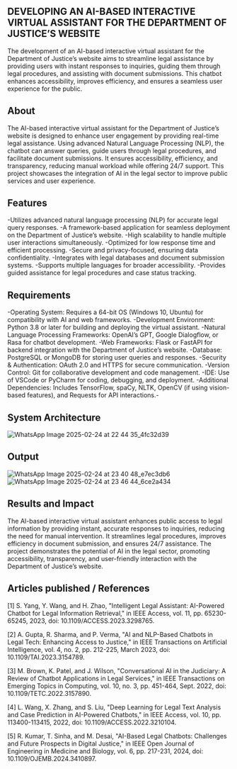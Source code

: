 ## DEVELOPING AN AI-BASED INTERACTIVE VIRTUAL ASSISTANT FOR THE DEPARTMENT OF JUSTICE’S WEBSITE
The development of an AI-based interactive virtual assistant for the Department of Justice’s website aims to streamline legal assistance by providing users with instant responses to inquiries, guiding them through legal procedures, and assisting with document submissions. This chatbot enhances accessibility, improves efficiency, and ensures a seamless user experience for the public.

## About
The AI-based interactive virtual assistant for the Department of Justice’s website is designed to enhance user engagement by providing real-time legal assistance. Using advanced Natural Language Processing (NLP), the chatbot can answer queries, guide users through legal procedures, and facilitate document submissions. It ensures accessibility, efficiency, and transparency, reducing manual workload while offering 24/7 support. This project showcases the integration of AI in the legal sector to improve public services and user experience.

## Features
-Utilizes advanced natural language processing (NLP) for accurate legal query responses.
-A framework-based application for seamless deployment on the Department of Justice’s website.
-High scalability to handle multiple user interactions simultaneously.
-Optimized for low response time and efficient processing.
-Secure and privacy-focused, ensuring data confidentiality.
-Integrates with legal databases and document submission systems.
-Supports multiple languages for broader accessibility.
-Provides guided assistance for legal procedures and case status tracking.

## Requirements
-Operating System: Requires a 64-bit OS (Windows 10, Ubuntu) for compatibility with AI and web frameworks.
-Development Environment: Python 3.8 or later for building and deploying the virtual assistant.
-Natural Language Processing Frameworks: OpenAI’s GPT, Google Dialogflow, or Rasa for chatbot development.
-Web Frameworks: Flask or FastAPI for backend integration with the Department of Justice’s website.
-Database: PostgreSQL or MongoDB for storing user queries and responses.
-Security & Authentication: OAuth 2.0 and HTTPS for secure communication.
-Version Control: Git for collaborative development and code management.
-IDE: Use of VSCode or PyCharm for coding, debugging, and deployment.
-Additional Dependencies: Includes TensorFlow, spaCy, NLTK, OpenCV (if using vision-based features), and Requests for API interactions.-

## System Architecture

![WhatsApp Image 2025-02-24 at 22 44 35_4fc32d39](https://github.com/user-attachments/assets/3f49a6f6-bff9-467a-98f5-34e93190bd39)



## Output

![WhatsApp Image 2025-02-24 at 23 40 48_e7ec3db6](https://github.com/user-attachments/assets/31c985bd-7e33-46e4-a717-edde6972308c)
![WhatsApp Image 2025-02-24 at 23 46 44_6ce2a434](https://github.com/user-attachments/assets/bf448153-27ec-4e3c-8ef9-cf4e82136ae9)


## Results and Impact
The AI-based interactive virtual assistant enhances public access to legal information by providing instant, accurate responses to inquiries, reducing the need for manual intervention. It streamlines legal procedures, improves efficiency in document submission, and ensures 24/7 assistance. The project demonstrates the potential of AI in the legal sector, promoting accessibility, transparency, and user-friendly interaction with the Department of Justice’s website.


## Articles published / References
[1] S. Yang, Y. Wang, and H. Zhao, "Intelligent Legal Assistant: AI-Powered Chatbot for Legal Information Retrieval," in IEEE Access, vol. 11, pp. 65230-65245, 2023, doi: 10.1109/ACCESS.2023.3298765.

[2] A. Gupta, R. Sharma, and P. Verma, "AI and NLP-Based Chatbots in Legal Tech: Enhancing Access to Justice," in IEEE Transactions on Artificial Intelligence, vol. 4, no. 2, pp. 212-225, March 2023, doi: 10.1109/TAI.2023.3154789.

[3] M. Brown, K. Patel, and J. Wilson, "Conversational AI in the Judiciary: A Review of Chatbot Applications in Legal Services," in IEEE Transactions on Emerging Topics in Computing, vol. 10, no. 3, pp. 451-464, Sept. 2022, doi: 10.1109/TETC.2022.3157890. 

[4] L. Wang, X. Zhang, and S. Liu, "Deep Learning for Legal Text Analysis and Case Prediction in AI-Powered Chatbots," in IEEE Access, vol. 10, pp. 113400-113415, 2022, doi: 10.1109/ACCESS.2022.3210104.

[5] R. Kumar, T. Sinha, and M. Desai, "AI-Based Legal Chatbots: Challenges and Future Prospects in Digital Justice," in IEEE Open Journal of Engineering in Medicine and Biology, vol. 6, pp. 217-231, 2024, doi: 10.1109/OJEMB.2024.3410897.





